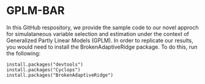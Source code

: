 # GPLM-BAR

In this GitHub respository, we provide the sample code to our novel approch for simulataneous variable selection and estimation under the context of Generalized Partly Linear Models (GPLM). In order to replicate our results, you would need to install the BrokenAdaptiveRidge package. To do this, run the following:

```{R}
install.packages("devtools")
install.packages("Cyclops")
install.packages("BrokenAdaptiveRidge")
```
